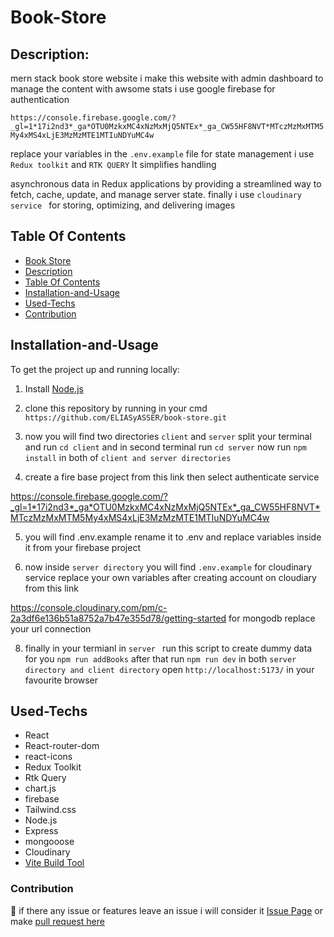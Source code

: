 # Book-Store 

## Description:
mern stack book store website i make this website with admin dashboard to manage the content with awsome stats  i use google firebase for authentication

`https://console.firebase.google.com/?_gl=1*17i2nd3*_ga*OTU0MzkxMC4xNzMxMjQ5NTEx*_ga_CW55HF8NVT*MTczMzMxMTM5My4xMS4xLjE3MzMzMTE1MTIuNDYuMC4w`  

replace your variables in the `.env.example` file  for state management i use `Redux toolkit` and `RTK QUERY` It simplifies handling 

asynchronous data in Redux applications by providing a streamlined way to fetch, cache, update, and manage server state. finally i use `cloudinary service ` for storing, optimizing, and delivering images

## Table Of Contents

  - [Book Store](#Book-Store)
  - [Description](#description)
  - [Table Of Contents](#table-of-contents)
  - [Installation-and-Usage](#installation-and-usage)
  - [Used-Techs](#used-techs)
  - [Contribution](#contribution)

## Installation-and-Usage

To get the project up and running locally:
1. Install [Node.js](https://nodejs.org/en/)

2. clone this repository by running in your cmd `https://github.com/ELIASyASSER/book-store.git`
  
3. now you will find two directories `client` and `server` split your terminal and run `cd client` and in  second terminal run `cd server` now run `npm install` in both of `client and server directories`

4. create a fire base project from this link then select authenticate service 

https://console.firebase.google.com/?_gl=1*17i2nd3*_ga*OTU0MzkxMC4xNzMxMjQ5NTEx*_ga_CW55HF8NVT*MTczMzMxMTM5My4xMS4xLjE3MzMzMTE1MTIuNDYuMC4w

5. you will find .env.example rename it to .env and replace variables inside it from your firebase project

6.  now inside `server directory` you will find  `.env.example` for cloudinary service replace your own variables after creating account on cloudiary from this link

https://console.cloudinary.com/pm/c-2a3df6e136b51a8752a7b47e355d78/getting-started for mongodb replace your url connection 

8. finally in your termianl in `server ` run this script to create dummy data for you `npm run addBooks`  after that run `npm run dev` in both `server directory and client directory`
 open `http://localhost:5173/` in your favourite browser

 ## Used-Techs 
  - React
  - React-router-dom
  - react-icons
  - Redux Toolkit
  - Rtk Query
  - chart.js
  - firebase
  - Tailwind.css
  - Node.js
  - Express
  - mongooose
  - Cloudinary
  - [Vite Build Tool](https://vite.dev/guide/)
  
### Contribution
🤝
if there any issue or features leave an issue i will consider it [Issue Page](https://github.com/ELIASyASSER/book-store/issues)
or make [pull request here ](https://github.com/ELIASyASSER/book-store/pulls)
